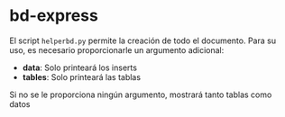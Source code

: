 # bd-express
El script `helperbd.py` permite la creación de todo el documento. Para su uso, es necesario proporcionarle un argumento adicional:
- **data**: Solo printeará los inserts
- **tables**: Solo printeará las tablas

Si no se le proporciona ningún argumento, mostrará tanto tablas como datos
